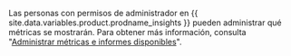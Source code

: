 Las personas con permisos de administrador en {{ site.data.variables.product.prodname_insights }} pueden administrar qué métricas se mostrarán. Para obtener más información, consulta "[Administrar métricas e informes disponibles](/insights/installing-and-configuring-github-insights/managing-available-metrics-and-reports)".
